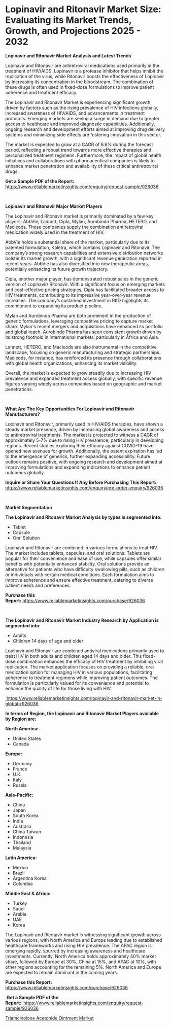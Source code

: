 <p><h1>Lopinavir and Ritonavir Market Size: Evaluating its Market Trends, Growth, and Projections 2025 - 2032</h1></p><p><strong>Lopinavir and Ritonavir Market Analysis and Latest Trends</strong></p>
<p><p>Lopinavir and Ritonavir are antiretroviral medications used primarily in the treatment of HIV/AIDS. Lopinavir is a protease inhibitor that helps inhibit the replication of the virus, while Ritonavir boosts the effectiveness of Lopinavir by increasing its concentration in the bloodstream. The combination of these drugs is often used in fixed-dose formulations to improve patient adherence and treatment efficacy.</p><p>The Lopinavir and Ritonavir Market is experiencing significant growth, driven by factors such as the rising prevalence of HIV infections globally, increased awareness of HIV/AIDS, and advancements in treatment protocols. Emerging markets are seeing a surge in demand due to greater access to healthcare and improved diagnostic capabilities. Additionally, ongoing research and development efforts aimed at improving drug delivery systems and minimizing side effects are fostering innovation in this sector.</p><p>The market is expected to grow at a CAGR of 6.6% during the forecast period, reflecting a robust trend towards more effective therapies and personalized treatment regimens. Furthermore, the impact of global health initiatives and collaborations with pharmaceutical companies is likely to enhance market penetration and availability of these critical antiretroviral drugs.</p></p>
<p><strong>Get a Sample PDF of the Report:&nbsp;</strong> <a href="https://www.reliablemarketinsights.com/enquiry/request-sample/926036?utm_campaign=2868&utm_medium=2&utm_source=Github&utm_content=ia&utm_term=08032025&utm_id=lopinavir-and-ritonavir">https://www.reliablemarketinsights.com/enquiry/request-sample/926036</a></p>
<p>&nbsp;</p>
<p><strong>Lopinavir and Ritonavir Major Market Players</strong></p>
<p><p>The Lopinavir and Ritonavir market is primarily dominated by a few key players: AbbVie, Lannett, Cipla, Mylan, Aurobindo Pharma, HETERO, and Macleods. These companies supply the combination antiretroviral medication widely used in the treatment of HIV.</p><p>AbbVie holds a substantial share of the market, particularly due to its patented formulation, Kaletra, which contains Lopinavir and Ritonavir. The company’s strong research capabilities and extensive distribution networks bolster its market growth, with a significant revenue generation reported in recent years. AbbVie has also diversified into new therapeutic areas, potentially enhancing its future growth trajectory.</p><p>Cipla, another major player, has demonstrated robust sales in the generic version of Lopinavir/ Ritonavir. With a significant focus on emerging markets and cost-effective pricing strategies, Cipla has facilitated broader access to HIV treatments, contributing to its impressive year-over-year revenue increases. The company’s sustained investment in R&D highlights its commitment to expanding its product pipeline.</p><p>Mylan and Aurobindo Pharma are both prominent in the production of generic formulations, leveraging competitive pricing to capture market share. Mylan's recent mergers and acquisitions have enhanced its portfolio and global reach. Aurobindo Pharma has seen consistent growth driven by its strong foothold in international markets, particularly in Africa and Asia.</p><p>Lannett, HETERO, and Macleods are also instrumental in the competitive landscape, focusing on generic manufacturing and strategic partnerships. Macleods, for instance, has reinforced its presence through collaborations with global health organizations, enhancing its market visibility.</p><p>Overall, the market is expected to grow steadily due to increasing HIV prevalence and expanded treatment access globally, with specific revenue figures varying widely across companies based on geographic and market penetrations.</p></p>
<p>&nbsp;</p>
<p><strong>What Are The Key Opportunities For Lopinavir and Ritonavir Manufacturers?</strong></p>
<p><p>Lopinavir and Ritonavir, primarily used in HIV/AIDS therapies, have shown a steady market presence, driven by increasing global awareness and access to antiretroviral treatments. The market is projected to witness a CAGR of approximately 5-7% due to rising HIV prevalence, particularly in developing regions. Recent studies exploring their efficacy against COVID-19 have opened new avenues for growth. Additionally, the patent expiration has led to the emergence of generics, further expanding accessibility. Future outlook remains positive, with ongoing research and development aimed at improving formulations and expanding indications to enhance patient outcomes globally.</p></p>
<p><strong>Inquire or Share Your Questions If Any Before Purchasing This Report:</strong> <a href="https://www.reliablemarketinsights.com/enquiry/pre-order-enquiry/926036?utm_campaign=2868&utm_medium=2&utm_source=Github&utm_content=ia&utm_term=08032025&utm_id=lopinavir-and-ritonavir">https://www.reliablemarketinsights.com/enquiry/pre-order-enquiry/926036</a></p>
<p>&nbsp;</p>
<p><strong>Market Segmentation</strong></p>
<p><strong>The Lopinavir and Ritonavir Market Analysis by types is segmented into:</strong></p>
<p><ul><li>Tablet</li><li>Capsule</li><li>Oral Solution</li></ul></p>
<p><p>Lopinavir and Ritonavir are combined in various formulations to treat HIV. The market includes tablets, capsules, and oral solutions. Tablets are popular for their convenience and ease of use, while capsules offer similar benefits with potentially enhanced stability. Oral solutions provide an alternative for patients who have difficulty swallowing pills, such as children or individuals with certain medical conditions. Each formulation aims to improve adherence and ensure effective treatment, catering to diverse patient needs and preferences.</p></p>
<p><strong>Purchase this Report:&nbsp;</strong><a href="https://www.reliablemarketinsights.com/purchase/926036?utm_campaign=2868&utm_medium=2&utm_source=Github&utm_content=ia&utm_term=08032025&utm_id=lopinavir-and-ritonavir">https://www.reliablemarketinsights.com/purchase/926036</a></p>
<p>&nbsp;</p>
<p><strong>The Lopinavir and Ritonavir Market Industry Research by Application is segmented into:</strong></p>
<p><ul><li>Adults</li><li>Children 14 days of age and older</li></ul></p>
<p><p>Lopinavir and Ritonavir are combined antiviral medications primarily used to treat HIV in both adults and children aged 14 days and older. This fixed-dose combination enhances the efficacy of HIV treatment by inhibiting viral replication. The market application focuses on providing a reliable, oral medication option for managing HIV in various populations, facilitating adherence to treatment regimens while improving patient outcomes. The formulation is particularly valued for its convenience and potential to enhance the quality of life for those living with HIV.</p></p>
<p><a href="https://www.reliablemarketinsights.com/lopinavir-and-ritonavir-market-in-global-r926036?utm_campaign=2868&utm_medium=2&utm_source=Github&utm_content=ia&utm_term=08032025&utm_id=lopinavir-and-ritonavir">&nbsp;https://www.reliablemarketinsights.com/lopinavir-and-ritonavir-market-in-global-r926036</a></p>
<p><strong>In terms of Region, the Lopinavir and Ritonavir Market Players available by Region are:</strong></p>
<p>
    <p> <strong> North America: </strong>
        <ul>
            <li>United States</li>
            <li>Canada</li>
        </ul>
        </p> 
    <p> <strong> Europe: </strong>
        <ul>
            <li>Germany</li>
            <li>France</li>
            <li>U.K.</li>
            <li>Italy</li>
            <li>Russia</li>
        </ul>
        </p> 
    <p> <strong> Asia-Pacific: </strong>
        <ul>
            <li>China</li>
            <li>Japan</li>
            <li>South Korea</li>
            <li>India</li>
            <li>Australia</li>
            <li>China Taiwan</li>
            <li>Indonesia</li>
            <li>Thailand</li>
            <li>Malaysia</li>
        </ul>
        </p> 
    <p> <strong> Latin America: </strong>
        <ul>
            <li>Mexico</li>
            <li>Brazil</li>
            <li>Argentina Korea</li>
            <li>Colombia</li>
        </ul>
        </p> 
    <p> <strong> Middle East & Africa: </strong>
        <ul>
            <li>Turkey</li>
            <li>Saudi</li>
            <li>Arabia</li>
            <li>UAE</li>
            <li>Korea</li>
        </ul>
    </p>
    </p>
<p><p>The Lopinavir and Ritonavir market is witnessing significant growth across various regions, with North America and Europe leading due to established healthcare frameworks and rising HIV prevalence. The APAC region is emerging rapidly, spurred by increasing awareness and healthcare investments. Currently, North America holds approximately 40% market share, followed by Europe at 30%, China at 15%, and APAC at 10%, with other regions accounting for the remaining 5%. North America and Europe are expected to remain dominant in the coming years.</p></p>
<p><strong>Purchase this Report: </strong><a href="https://www.reliablemarketinsights.com/purchase/926036?utm_campaign=2868&utm_medium=2&utm_source=Github&utm_content=ia&utm_term=08032025&utm_id=lopinavir-and-ritonavir">https://www.reliablemarketinsights.com/purchase/926036</a></p>
<p>&nbsp;<strong>Get a Sample PDF of the Report:&nbsp;&nbsp;</strong><a href="https://www.reliablemarketinsights.com/enquiry/request-sample/926036?utm_campaign=2868&utm_medium=2&utm_source=Github&utm_content=ia&utm_term=08032025&utm_id=lopinavir-and-ritonavir">https://www.reliablemarketinsights.com/enquiry/request-sample/926036</a></p>
<p><strong></strong></p>
<p><p><a href="https://github.com/benhaeneye/Market-Research-Report-List-1/blob/main/triamcinolone-acetonide-ointment-market.md?utm_campaign=2868&utm_medium=2&utm_source=Github&utm_content=ia&utm_term=08032025&utm_id=lopinavir-and-ritonavir">Triamcinolone Acetonide Ointment Market</a></p></p>